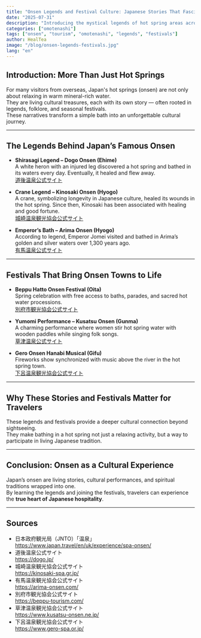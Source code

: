 ```yaml
---
title: "Onsen Legends and Festival Culture: Japanese Stories That Fascinate Foreigners"
date: "2025-07-31"
description: "Introducing the mystical legends of hot spring areas across Japan and the festival culture nurtured alongside hot springs for foreign tourists."
categories: ["omotenashi"]
tags: ["onsen", "tourism", "omotenashi", "legends", "festivals"]
author: HealTea
image: "/blog/onsen-legends-festivals.jpg"
lang: "en"
---
```


## Introduction: More Than Just Hot Springs

For many visitors from overseas, Japan's hot springs (onsen) are not only about relaxing in warm mineral-rich water.  
They are living cultural treasures, each with its own story — often rooted in legends, folklore, and seasonal festivals.  
These narratives transform a simple bath into an unforgettable cultural journey.

---

## The Legends Behind Japan’s Famous Onsen

- **Shirasagi Legend – Dogo Onsen (Ehime)**  
  A white heron with an injured leg discovered a hot spring and bathed in its waters every day. Eventually, it healed and flew away.  
  [道後温泉公式サイト](https://dogo.jp/)

- **Crane Legend – Kinosaki Onsen (Hyogo)**  
  A crane, symbolizing longevity in Japanese culture, healed its wounds in the hot spring. Since then, Kinosaki has been associated with healing and good fortune.  
  [城崎温泉観光協会公式サイト](https://kinosaki-spa.gr.jp/)

- **Emperor’s Bath – Arima Onsen (Hyogo)**  
  According to legend, Emperor Jomei visited and bathed in Arima’s golden and silver waters over 1,300 years ago.  
  [有馬温泉公式サイト](https://arima-onsen.com/)

---

## Festivals That Bring Onsen Towns to Life

- **Beppu Hatto Onsen Festival (Oita)**  
  Spring celebration with free access to baths, parades, and sacred hot water processions.  
  [別府市観光協会公式サイト](https://beppu-tourism.com/)

- **Yumomi Performance – Kusatsu Onsen (Gunma)**  
  A charming performance where women stir hot spring water with wooden paddles while singing folk songs.  
  [草津温泉公式サイト](https://www.kusatsu-onsen.ne.jp/)

- **Gero Onsen Hanabi Musical (Gifu)**  
  Fireworks show synchronized with music above the river in the hot spring town.  
  [下呂温泉観光協会公式サイト](https://www.gero-spa.or.jp/)

---

## Why These Stories and Festivals Matter for Travelers

These legends and festivals provide a deeper cultural connection beyond sightseeing.  
They make bathing in a hot spring not just a relaxing activity, but a way to participate in living Japanese tradition.

---

## Conclusion: Onsen as a Cultural Experience

Japan’s onsen are living stories, cultural performances, and spiritual traditions wrapped into one.  
By learning the legends and joining the festivals, travelers can experience the **true heart of Japanese hospitality**.

---

## Sources

- 日本政府観光局（JNTO）「温泉」  
  https://www.japan.travel/en/uk/experience/spa-onsen/
- 道後温泉公式サイト  
  https://dogo.jp/
- 城崎温泉観光協会公式サイト  
  https://kinosaki-spa.gr.jp/
- 有馬温泉観光協会公式サイト  
  https://arima-onsen.com/
- 別府市観光協会公式サイト  
  https://beppu-tourism.com/
- 草津温泉観光協会公式サイト  
  https://www.kusatsu-onsen.ne.jp/
- 下呂温泉観光協会公式サイト  
  https://www.gero-spa.or.jp/
